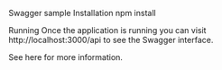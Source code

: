 Swagger sample
Installation
npm install

Running
Once the application is running you can visit http://localhost:3000/api to see the Swagger interface.

See here for more information.
